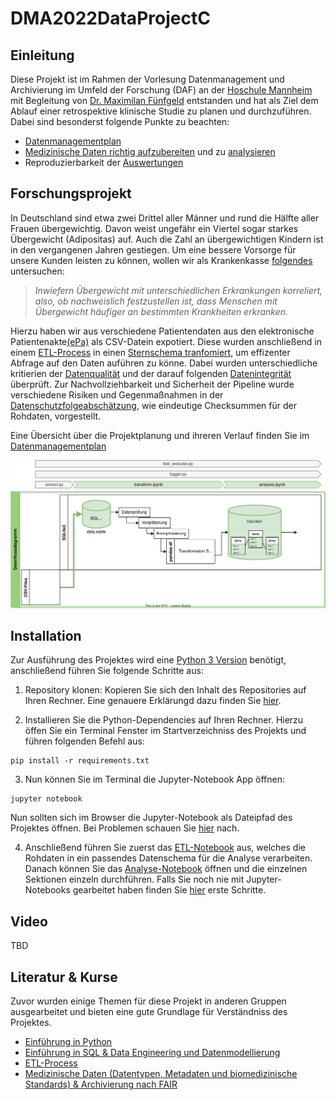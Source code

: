 # DMA2022DataProjectC

## Einleitung

Diese Projekt ist im Rahmen der Vorlesung Datenmanagement und Archivierung im Umfeld der Forschung (DAF) an der [Hoschule Mannheim](https://www.hs-mannheim.de/) mit Begleitung von [Dr. Maximilan Fünfgeld](https://lu.linkedin.com/in/fuenfgeld?original_referer=https%3A%2F%2Fwww.google.com%2F) entstanden und hat als Ziel dem Ablauf einer retrospektive klinische Studie zu planen und durchzuführen. Dabei sind besonderst folgende Punkte zu beachten:

* [Datenmanagementplan](https://github.com/Fuenfgeld/DMA2022DataProjectC/wiki/Datenmanagementplan)
* [Medizinische Daten richtig aufzubereiten](https://github.com/Fuenfgeld/DMA2022DataProjectC/wiki/Datenvorverarbeitung) und zu [analysieren](https://github.com/Fuenfgeld/DMA2022DataProjectC/wiki/Analyse)
* Reproduzierbarkeit der [Auswertungen](./src)

## Forschungsprojekt

In Deutschland sind etwa zwei Drittel aller Männer und rund die Hälfte aller Frauen übergewichtig. Davon weist ungefähr ein Viertel sogar starkes Übergewicht (Adipositas) auf. Auch die Zahl an übergewichtigen Kindern ist in den vergangenen Jahren gestiegen. Um eine bessere Vorsorge für unsere Kunden leisten zu können, wollen wir als Krankenkasse [folgendes](https://github.com/Fuenfgeld/DMA2022DataProjectC/wiki) untersuchen: 
> _Inwiefern Übergewicht mit unterschiedlichen Erkrankungen korreliert, also, ob nachweislich festzustellen ist, dass Menschen mit Übergewicht häufiger an     bestimmten Krankheiten erkranken._

Hierzu haben wir aus verschiedene Patientendaten aus den elektronische Patientenakte[(ePa)](https://www.bundesgesundheitsministerium.de/elektronische-patientenakte.html) als CSV-Datein expotiert. Diese wurden anschließend in einem [ETL-Process](https://github.com/Fuenfgeld/DMA2022DataProjectC/wiki/Datenvorverarbeitung) in einen [Sternschema tranfomiert](https://github.com/Fuenfgeld/DMA2022DataProjectC/wiki/Mappingtabellen), um effizenter Abfrage auf den Daten auführen zu könne. Dabei wurden unterschiedliche kritierien der [Datenqualität](https://github.com/Fuenfgeld/DMA2022DataProjectC/wiki/Datenqualit%C3%A4t) und der darauf folgenden [Datenintegrität](https://github.com/Fuenfgeld/DMA2022DataProjectC/wiki/Datenintegrit%C3%A4t) überprüft.
Zur Nachvollziehbarkeit und Sicherheit der Pipeline wurde verschiedene Risiken und Gegenmaßnahmen in der [Datenschutzfolgeabschätzung](https://github.com/Fuenfgeld/DMA2022DataProjectC/wiki/Datenschutzfolgeabsch%C3%A4tzung), wie eindeutige Checksummen für der Rohdaten, vorgestellt.

Eine Übersicht über die Projektplanung und ihreren Verlauf finden Sie im [Datenmanagementplan](https://github.com/Fuenfgeld/DMA2022DataProjectC/wiki/Datenmanagementplan)

![Datenflussdiagramm](https://raw.githubusercontent.com/Fuenfgeld/DMA2022DataProjectC/main/images/Datenflussdiagramm.svg)


## Installation

Zur Ausführung des Projektes wird eine [Python 3 Version](https://www.python.org/downloads/) benötigt, anschließend führen Sie folgende Schritte aus:

1. Repository klonen: Kopieren Sie sich den Inhalt des Repositories auf Ihren Rechner. Eine genauere Erklärungd dazu finden Sie [hier](https://docs.github.com/en/repositories/creating-and-managing-repositories/cloning-a-repository).

2. Installieren Sie die Python-Dependencies auf Ihren Rechner. Hierzu öffen Sie ein Terminal Fenster im Startverzeichniss des Projekts und führen folgenden Befehl aus:

```
pip install -r requirements.txt
```

3. Nun können Sie im Terminal die Jupyter-Notebook App öffnen:

```
jupyter notebook
```

Nun sollten sich im Browser die Jupyter-Notebook als Dateipfad des Projektes öffnen. Bei Problemen schauen Sie [hier](https://jupyter-notebook-beginner-guide.readthedocs.io/en/latest/execute.html) nach.

4. Anschließend führen Sie zuerst das [ETL-Notebook](./src/ETL.ipynb) aus, welches die Rohdaten in ein passendes Datenschema für die Analyse verarbeiten. Danach können Sie das [Analyse-Notebook](./src/analysis.ipynb) öffnen und die einzelnen Sektionen einzeln durchführen. Falls Sie noch nie mit Jupyter-Notebooks gearbeitet haben finden Sie [hier](https://www.dataquest.io/blog/jupyter-notebook-tutorial/) erste Schritte.

## Video

TBD

## Literatur & Kurse

Zuvor wurden einige Themen für diese Projekt in anderen Gruppen ausgearbeitet und bieten eine gute Grundlage für Verständniss des Projektes.

* [Einführung in Python](https://www.python-lernen.de/)
* [Einführung in SQL & Data Engineering und Datenmodellierung](https://github.com/Fuenfgeld/2022TeamBDataEngineeringBC)
* [ETL-Process](https://github.com/Fuenfgeld/2022TeamADataEngineeringBC)
* [Medizinische Daten (Datentypen, Metadaten und biomedizinische Standards) & Archivierung nach FAIR](https://github.com/Fuenfgeld/2022TeamADataManagementBC)
